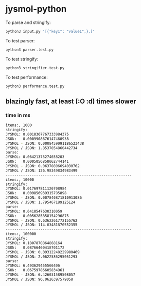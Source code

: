 # jysmol-python

To parse and stringify:
```bash
python3 input.py '[{"key1": "value1",},]'
```

To test parser:

```bash
python3 parser.test.py
```

To test stringify:

```bash
python3 stringifier.test.py
```

To test performance:

```bash
python3 performance.test.py
```

## blazingly fast, at least (:O :d) times slower
### time in ms

```bash
items:, 1000
stringify:
JYSMOL: 0.0018367767333984375
JSON:   0.0009908676147460938
JYSMOL - JSON: 0.0008459091186523438
JYSMOL / JSON: 1.8537054860442734
parse:
JYSMOL: 0.06421375274658203
JSON:   0.0005056858062744141
JYSMOL - JSON: 0.06370806694030762
JYSMOL / JSON: 126.98349834983499
----------------------------------------------------------
items:, 10000
stringify:
JYSMOL: 0.017697811126708984
JSON:   0.009856939315795898
JYSMOL - JSON: 0.007840871810913086
JYSMOL / JSON: 1.795467189125124
parse:
JYSMOL: 0.6418547630310059
JSON:   0.0056285858154296875
JYSMOL - JSON: 0.6362261772155762
JYSMOL / JSON: 114.03481870552355
----------------------------------------------------------
items:, 100000
stringify:
JYSMOL: 0.1807870864868164
JSON:   0.08766460418701172
JYSMOL - JSON: 0.09312248229980469
JYSMOL / JSON: 2.0622586295051293
parse:
JYSMOL: 6.493629455566406
JSON:   0.06759786605834961
JYSMOL - JSON: 6.426031589508057
JYSMOL / JSON: 96.0626397579058
```
